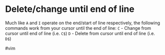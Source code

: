 # Delete/change until end of line

Much like `A` and `I` operate on the end/start of line respectively, the following commands work from your cursor until the end of line:
`C` - Change from cursor until end of line (i.e. `C$`)
`D` - Delete from cursor until end of line (i.e. `D$`)

#vim